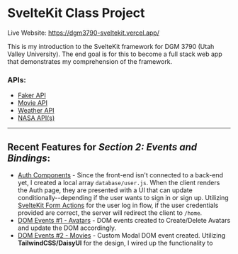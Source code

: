 # SvelteKit Class Project

Live Website: https://dgm3790-sveltekit.vercel.app/

This is my introduction to the SvelteKit framework for DGM 3790 (Utah Valley University). The end goal is for this to become a full stack web app that demonstrates my comprehension of the framework.

### APIs:

- [Faker API](https://fakerjs.dev/)
- [Movie API](https://www.omdbapi.com/)
- [Weather API](https://openweathermap.org/api)
- [NASA API(s)](https://api.nasa.gov/)

---

## Recent Features for **_Section 2: Events and Bindings_**:

- [Auth Components](https://github.com/ayodyln/DGM3790-SvelteKit/tree/master/src/routes/Auth) - Since the front-end isn't connected to a back-end yet, I created a local array `database/user.js`. When the client renders the Auth page, they are presented with a UI that can update conditionally--depending if the user wants to sign in or sign up. Utilizing [SvelteKit Form Actions](https://kit.svelte.dev/docs/form-actions) for the user log in flow, if the user credentials provided are correct, the server will redirect the client to `/home`. 
- [DOM Events #1 - Avatars](https://github.com/ayodyln/DGM3790-SvelteKit/blob/master/src/routes/avatars/%2Bpage.svelte) - DOM events created to Create/Delete Avatars and update the DOM accordingly.
- [DOM Events #2 - Movies](https://github.com/ayodyln/DGM3790-SvelteKit/blob/master/src/routes/movies/%2Bpage.svelte) - Custom Modal DOM event created. Utilizing __TailwindCSS/DaisyUI__ for the design, I wired up the functionality to 